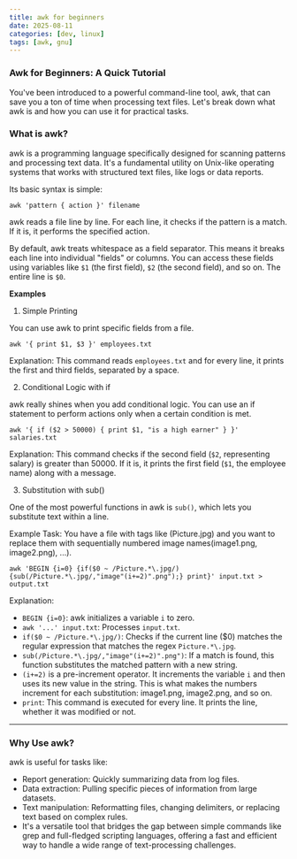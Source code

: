 ```yaml
---
title: awk for beginners
date: 2025-08-11
categories: [dev, linux]
tags: [awk, gnu]
---
```



### Awk for Beginners: A Quick Tutorial

You've been introduced to a powerful command-line tool, awk, that can save you a ton of time when processing text files.
Let's break down what awk is and how you can use it for practical tasks.

### What is awk?

awk is a programming language specifically designed for scanning patterns and processing text data.
It's a fundamental utility on Unix-like operating systems that works with structured text files, like logs or data reports.

Its basic syntax is simple:

```shell
awk 'pattern { action }' filename
```

awk reads a file line by line. For each line, it checks if the pattern is a match. If it is, it performs the specified action.

By default, awk treats whitespace as a field separator.
This means it breaks each line into individual "fields" or columns.
You can access these fields using variables like `$1` (the first field), `$2` (the second field), and so on. The entire line is `$0`.


**Examples**

1. Simple Printing

You can use awk to print specific fields from a file.

```shell
awk '{ print $1, $3 }' employees.txt
```

Explanation:
This command reads `employees.txt` and for every line, it prints the first and third fields, separated by a space.

2. Conditional Logic with if

awk really shines when you add conditional logic. You can use an if statement to perform actions only when a certain condition is met.

```shell
awk '{ if ($2 > 50000) { print $1, "is a high earner" } }' salaries.txt
```

Explanation:
This command checks if the second field (`$2`, representing salary) is greater than 50000. If it is, it prints the first field (`$1`, the employee name) along with a message.

3. Substitution with sub()

One of the most powerful functions in awk is `sub()`, which lets you substitute text within a line.

Example Task: You have a file with tags like (Picture.jpg) and you want to replace them with sequentially numbered image names(image1.png, image2.png), ...).

```shell
awk 'BEGIN {i=0} {if($0 ~ /Picture.*\.jpg/){sub(/Picture.*\.jpg/,"image"(i+=2)".png");} print}' input.txt > output.txt
```

Explanation:
- `BEGIN {i=0}`: awk initializes a variable `i` to zero.
- `awk '...' input.txt`: Processes `input.txt`.
- `if($0 ~ /Picture.*\.jpg/)`: Checks if the current line ($0) matches the regular expression that matches the regex `Picture.*\.jpg`.
- `sub(/Picture.*\.jpg/,"image"(i+=2)".png")`: If a match is found, this function substitutes the matched pattern with a new string.
- `(i+=2)` is a pre-increment operator. It increments the variable `i` and then uses its new value in the string.
This is what makes the numbers increment for each substitution: image1.png, image2.png, and so on.
- `print`: This command is executed for every line. It prints the line, whether it was modified or not.

---

### Why Use awk?

awk is useful for tasks like:
- Report generation: Quickly summarizing data from log files.
- Data extraction: Pulling specific pieces of information from large datasets.
- Text manipulation: Reformatting files, changing delimiters, or replacing text based on complex rules.
- It's a versatile tool that bridges the gap between simple commands like grep and full-fledged scripting languages, offering a fast and efficient way to handle a wide range of text-processing challenges.
